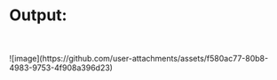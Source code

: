 # Output:
<br/>
<br/>
![image](https://github.com/user-attachments/assets/f580ac77-80b8-4983-9753-4f908a396d23)
